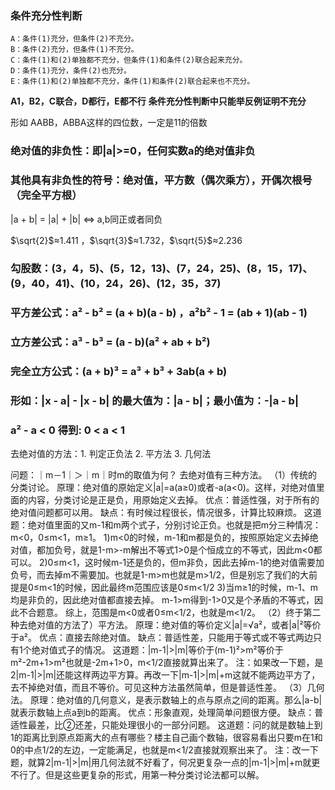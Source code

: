 ### 条件充分性判断
    A：条件(1)充分，但条件(2)不充分。
    B：条件(2)充分，但条件(1)不充分。
    C：条件(1)和(2)单独都不充分，但条件(1)和条件(2)联合起来充分。
    D：条件(1)充分，条件(2)也充分。
    E：条件(1)和(2)单独都不充分，条件(1)和条件(2)联合起来也不充分。
**A1，B2，C联合，D都行，E都不行**
**条件充分性判断中只能举反例证明不充分**

形如 AABB，ABBA这样的四位数，一定是11的倍数

### 绝对值的非负性：即|a|>=0，任何实数a的绝对值非负
### 其他具有非负性的符号：绝对值，平方数（偶次乘方），开偶次根号（完全平方根）

|a + b| = |a| + |b| <=> a,b同正或者同负

$\sqrt{2}$≈1.411 ，$\sqrt{3}$≈1.732，$\sqrt{5}$≈2.236

### 勾股数：(3，4，5)、(5，12，13)、(7，24，25)、(8，15，17)、(9，40，41)、(10，24，26)、(12，35，37)

### 平方差公式：a² - b² = (a + b)(a - b) ，a²b² - 1 = (ab + 1)(ab - 1)

### 立方差公式：a³ - b³ = (a - b)(a² + ab + b²)

### 完全立方公式：(a + b)³ = a³ + b³ + 3ab(a + b)

### 形如：|x - a| - |x - b| 的最大值为：|a - b|；最小值为：-|a - b|

### a² - a < 0 得到: 0 < a < 1


去绝对值的方法：1. 判定正负法   2. 平方法   3. 几何法

问题：｜m－1｜＞｜m｜时m的取值为何？
去绝对值有三种方法。
（1）传统的分类讨论。
    原理：绝对值的原始定义|a|=a(a≥0)或者-a(a<0)。这样，对绝对值里面的内容，分类讨论是正是负，用原始定义去掉。
    优点：普适性强，对于所有的绝对值问题都可以用。
    缺点：有时候过程很长，情况很多，计算比较麻烦。
这道题：绝对值里面的又m-1和m两个式子，分别讨论正负。也就是把m分三种情况：m<0，0≤m<1，m≥1。
    1)m<0的时候，m-1和m都是负的，按照原始定义去掉绝对值，都加负号，就是1-m>-m解出不等式1>0是个恒成立的不等式，因此m<0都可以。
    2)0≤m<1，这时候m-1还是负的，但m非负，因此去掉m-1的绝对值需要加负号，而去掉m不需要加。也就是1-m>m也就是m>1/2，但是别忘了我们的大前提是0≤m<1的时候，因此最终m范围应该是0≤m<1/2
    3)当m≥1的时候，m-1、m均是非负的，因此绝对值都直接去掉。
m-1>m得到-1>0又是个矛盾的不等式，因此不合题意。
综上，范围是m<0或者0≤m<1/2，也就是m<1/2。
（2）终于第二种去绝对值的方法了）平方法。
    原理：绝对值的等价定义|a|=√a²，或者|a|²等价于a²。
    优点：直接去除绝对值。
    缺点：普适性差，只能用于等式或不等式两边只有1个绝对值式子的情况。
这道题：|m-1|>|m|等价于(m-1)²>m²等价于m²-2m+1>m²也就是-2m+1>0，m<1/2直接就算出来了。
注：如果改一下题，是2|m-1|>|m|还能这样两边平方算。再改一下|m-1|>|m|+m这就不能两边平方了，去不掉绝对值，而且不等价。可见这种方法虽然简单，但是普适性差。
（3）几何法。
    原理：绝对值的几何意义，是表示数轴上的点与原点之间的距离。那么|a-b|就表示数轴上点a到b的距离。
    优点：形象直观，处理简单问题很方便。
    缺点：普适性最差，比②还差，只能处理很小的一部分问题。
这道题：问的就是数轴上到1的距离比到原点距离大的点有哪些？楼主自己画个数轴，很容易看出只要m在1和0的中点1/2的左边，一定能满足，也就是m<1/2直接就观察出来了。
注：改一下题，就算2|m-1|>|m|用几何法就不好看了，何况更复杂一点的|m-1|>|m|+m就更不行了。但是这些更复杂的形式，用第一种分类讨论法都可以解。





